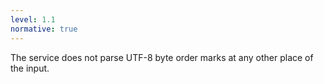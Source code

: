 ```yaml
---
level: 1.1
normative: true
---
```


The service does not parse UTF-8 byte order marks at any other place of the input.
